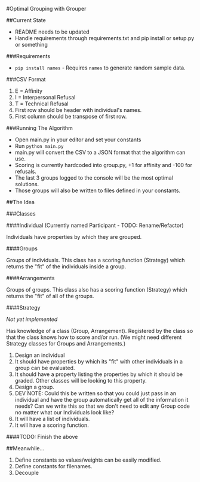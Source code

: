 #Optimal Grouping with Grouper

##Current State

- README needs to be updated
- Handle requirements through requirements.txt and pip install or setup.py or something

###Requirements

- `pip install names` - Requires `names` to generate random sample data.

###CSV Format
1. E = Affinity
1. I = Interpersonal Refusal
1. T = Technical Refusal
1. First row should be header with individual's names.
1. First column should be transpose of first row.

###Running The Algorithm
- Open main.py in your editor and set your constants
- Run ``python main.py``
- main.py will convert the CSV to a JSON format that the algorithm can use.
- Scoring is currently hardcoded into group.py, +1 for affinity and -100 for refusals.
- The last 3 groups logged to the console will be the most optimal solutions.
- Those groups will also be written to files defined in your constants.

##The Idea

###Classes

####Individual (Currently named Participant - TODO: Rename/Refactor)

Individuals have properties by which they are grouped.

####Groups

Groups of individuals. This class has a scoring function (Strategy) which returns the "fit" of the individuals inside a group.

####Arrangements

Groups of groups. This class also has a scoring function (Strategy) which returns the "fit" of all of the groups.

####Strategy

*Not yet implemented*

Has knowledge of a class (Group, Arrangement). Registered by the class so that the class knows how to score and/or run. (We might need different Strategy classes for Groups and Arrangements.)

1. Design an individual
  1. It should have properties by which its "fit" with other individuals in a group can be evaluated.
  1. It should have a property listing the properties by which it should be graded. Other classes will be looking to this property.
1. Design a group.
  1. DEV NOTE: Could this be written so that you could just pass in an individual and have the group automatically get all of the information it needs? Can we write this so that we don't need to edit any Group code no matter what our Individuals look like?
  1. It will have a list of individuals.
  1. It will have a scoring function.

####TODO: Finish the above

##Meanwhile...

1. Define constants so values/weights can be easily modified.
1. Define constants for filenames.
1. Decouple
